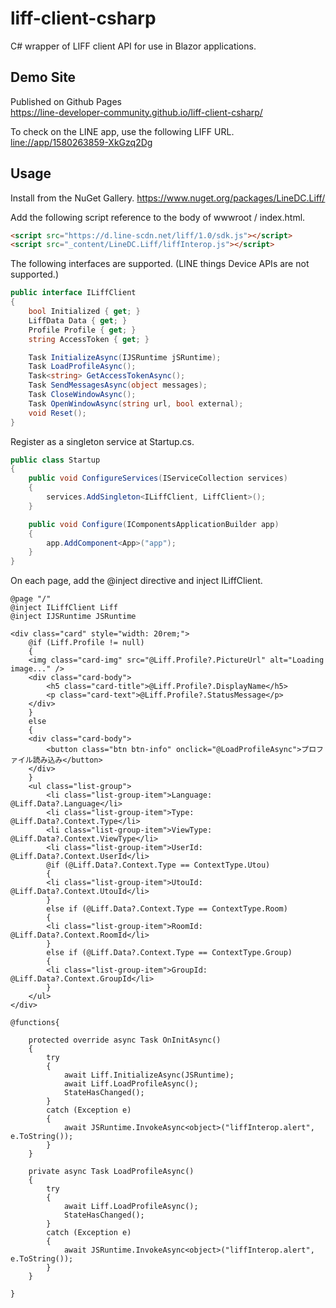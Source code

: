 # liff-client-csharp
C# wrapper of LIFF client API for use in Blazor applications.

## Demo Site 
Published on Github Pages  
https://line-developer-community.github.io/liff-client-csharp/

To check on the LINE app, use the following LIFF URL.  
[line://app/1580263859-XkGzq2Dg](line://app/1580263859-XkGzq2Dg)


## Usage
Install from the NuGet Gallery.
https://www.nuget.org/packages/LineDC.Liff/


Add the following script reference to the body of wwwroot / index.html.

```html
<script src="https://d.line-scdn.net/liff/1.0/sdk.js"></script>
<script src="_content/LineDC.Liff/liffInterop.js"></script>
```


The following interfaces are supported. (LINE things Device APIs are not supported.)
```cs
public interface ILiffClient
{
    bool Initialized { get; }
    LiffData Data { get; }
    Profile Profile { get; }
    string AccessToken { get; }

    Task InitializeAsync(IJSRuntime jSRuntime);
    Task LoadProfileAsync();
    Task<string> GetAccessTokenAsync();
    Task SendMessagesAsync(object messages);
    Task CloseWindowAsync();
    Task OpenWindowAsync(string url, bool external);
    void Reset();
}
```

Register as a singleton service at Startup.cs.
```cs
public class Startup
{
    public void ConfigureServices(IServiceCollection services)
    {
        services.AddSingleton<ILiffClient, LiffClient>();
    }

    public void Configure(IComponentsApplicationBuilder app)
    {
        app.AddComponent<App>("app");
    }
}
```

On each page, add the @inject directive and inject ILiffClient.

```cshtml
@page "/"
@inject ILiffClient Liff
@inject IJSRuntime JSRuntime

<div class="card" style="width: 20rem;">
    @if (Liff.Profile != null)
    {
    <img class="card-img" src="@Liff.Profile?.PictureUrl" alt="Loading image..." />
    <div class="card-body">
        <h5 class="card-title">@Liff.Profile?.DisplayName</h5>
        <p class="card-text">@Liff.Profile?.StatusMessage</p>
    </div>
    }
    else
    {
    <div class="card-body">
        <button class="btn btn-info" onclick="@LoadProfileAsync">プロファイル読み込み</button>
    </div>
    }
    <ul class="list-group">
        <li class="list-group-item">Language: @Liff.Data?.Language</li>
        <li class="list-group-item">Type: @Liff.Data?.Context.Type</li>
        <li class="list-group-item">ViewType: @Liff.Data?.Context.ViewType</li>
        <li class="list-group-item">UserId: @Liff.Data?.Context.UserId</li>
        @if (@Liff.Data?.Context.Type == ContextType.Utou)
        {
        <li class="list-group-item">UtouId: @Liff.Data?.Context.UtouId</li>
        }
        else if (@Liff.Data?.Context.Type == ContextType.Room)
        {
        <li class="list-group-item">RoomId: @Liff.Data?.Context.RoomId</li>
        }
        else if (@Liff.Data?.Context.Type == ContextType.Group)
        {
        <li class="list-group-item">GroupId: @Liff.Data?.Context.GroupId</li>
        }
    </ul>
</div>

@functions{

    protected override async Task OnInitAsync()
    {
        try
        {
            await Liff.InitializeAsync(JSRuntime);
            await Liff.LoadProfileAsync();
            StateHasChanged();
        }
        catch (Exception e)
        {
            await JSRuntime.InvokeAsync<object>("liffInterop.alert", e.ToString());
        }
    }

    private async Task LoadProfileAsync()
    {
        try
        {
            await Liff.LoadProfileAsync();
            StateHasChanged();
        }
        catch (Exception e)
        {
            await JSRuntime.InvokeAsync<object>("liffInterop.alert", e.ToString());
        }
    }

}

```
